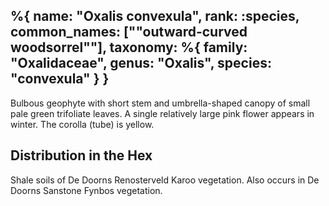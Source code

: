 %{
    name: "Oxalis convexula",
    rank: :species,
    common_names: ["\"outward-curved woodsorrel\""],
    taxonomy: %{
        family: "Oxalidaceae",
        genus: "Oxalis",
        species: "convexula"
    }
}
---

Bulbous geophyte with short stem and umbrella-shaped canopy of small pale green trifoliate leaves. A single relatively large
pink flower appears in winter. The corolla (tube) is yellow.

<!-- read more -->

## Distribution in the Hex

Shale soils of De Doorns Renosterveld Karoo vegetation. Also occurs in De Doorns Sanstone Fynbos vegetation.